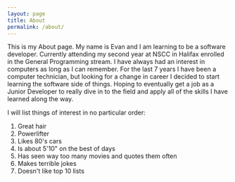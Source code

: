 ```yaml
---
layout: page
title: About
permalink: /about/
---
```


This is my About page. My name is Evan and I am learning to be a software developer. Currently attending my second year at NSCC in Halifax enrolled in the General Programming stream. I have always had an interest in computers as long as I can remember. For the last 7 years I have been a computer technician, but looking for a change in career I decided to start learning the software side of things. Hoping to eventually get a job as a Junior Developer to really dive in to the field and apply all of the skills I have learned along the way.

I will list things of interest in no particular order:

1. Great hair
2. Powerlifter
3. Likes 80's cars
4. Is about 5'10" on the best of days
5. Has seen way too many movies and quotes them often
6. Makes terrible jokes
7. Doesn't like top 10 lists